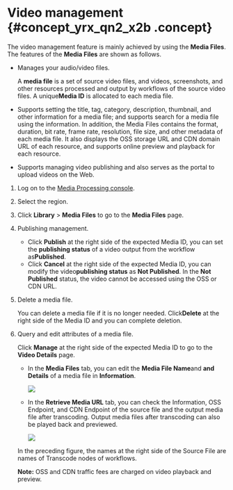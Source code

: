 # Video management {#concept_yrx_qn2_x2b .concept}

The video management feature is mainly achieved by using the **Media Files**. The features of the **Media Files** are shown as follows.

-   Manages your audio/video files.

    A **media file** is a set of source video files, and videos, screenshots, and other resources processed and output by workflows of the source video files. A unique**Media ID** is allocated to each media file.

-   Supports setting the title, tag, category, description, thumbnail, and other information for a media file; and supports search for a media file using the information. In addition, the Media Files contains the format, duration, bit rate, frame rate, resolution, file size, and other metadata of each media file. It also displays the OSS storage URL and CDN domain URL of each resource, and supports online preview and playback for each resource.

-   Supports managing video publishing and also serves as the portal to upload videos on the Web.


1.  Log on to the [Media Processing console](https://partners-intl.aliyun.com/login-required#/mts).
2.  Select the region.
3.  Click **Library** \> **Media Files** to go to the **Media Files** page.
4.  Publishing management.
    -   Click **Publish** at the right side of the expected Media ID, you can set the **publishing status** of a video output from the workflow as**Published**.
    -   Click **Cancel** at the right side of the expected Media ID, you can modify the video**publishing status** as **Not Published**. In the **Not Published** status, the video cannot be accessed using the OSS or CDN URL.
5.  Delete a media file.

    You can delete a media file if it is no longer needed. Click**Delete** at the right side of the Media ID and you can complete deletion.

6.  Query and edit attributes of a media file.

    Click **Manage** at the right side of the expected Media ID to go to the **Video Details** page.

    -   In the **Media Files** tab, you can edit the **Media File Name**and **and Details** of a media file in **Information**.

        ![](http://static-aliyun-doc.oss-cn-hangzhou.aliyuncs.com/assets/img/11362/153916677810047_en-US.png)

    -   In the **Retrieve Media URL** tab, you can check the Information, OSS Endpoint, and CDN Endpoint of the source file and the output media file after transcoding. Output media files after transcoding can also be played back and previewed.

        ![](http://static-aliyun-doc.oss-cn-hangzhou.aliyuncs.com/assets/img/11362/153916677810048_en-US.png)

    In the preceding figure, the names at the right side of the Source File are names of Transcode nodes of workflows.

    **Note:** OSS and CDN traffic fees are charged on video playback and preview.


